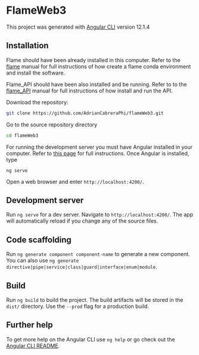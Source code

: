 # FlameWeb3

This project was generated with [Angular CLI](https://github.com/angular/angular-cli) version 12.1.4


## Installation

Flame should have been already installed in this computer. Refer to the [flame](https://github.com/phi-grib/flame) manual for full instructions of how create a flame conda environment and install the software. 

Flame_API should have been also installed and be running. Refer to to the [flame_API](https://github.com/phi-grib/flame_API) manual for full instructions of how install and run the API.

Download the repository:

```bash
git clone https://github.com/AdrianCabreraPhi/flameWeb3.git
```

Go to the source repository directory 

```bash
cd flameWeb3
```

For running the development server you must have Angular installed in your computer. Refer to [this page](https://angular.io/cli) for full instructions. Once Angular is installed, type

```
ng serve
```

Open a web browser and enter `http://localhost:4200/`.

## Development server

Run `ng serve` for a dev server. Navigate to `http://localhost:4200/`. The app will automatically reload if you change any of the source files.

## Code scaffolding

Run `ng generate component component-name` to generate a new component. You can also use `ng generate directive|pipe|service|class|guard|interface|enum|module`.

## Build

Run `ng build` to build the project. The build artifacts will be stored in the `dist/` directory. Use the `--prod` flag for a production build.

## Further help

To get more help on the Angular CLI use `ng help` or go check out the [Angular CLI README](https://github.com/angular/angular-cli/blob/master/README.md).
